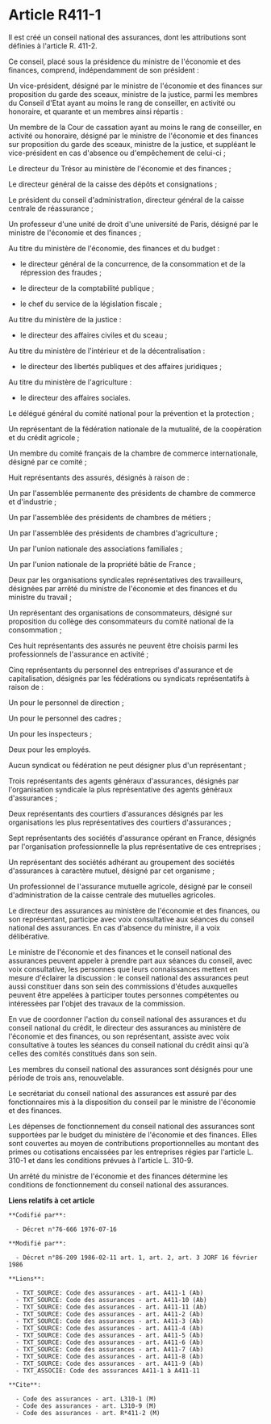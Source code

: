 # Article R411-1

Il est créé un conseil national des assurances, dont les attributions sont définies à l'article R. 411-2.

Ce conseil, placé sous la présidence du ministre de l'économie et des finances, comprend, indépendamment de son président :

Un vice-président, désigné par le ministre de l'économie et des finances sur proposition du garde des sceaux, ministre de la
justice, parmi les membres du Conseil d'Etat ayant au moins le rang de conseiller, en activité ou honoraire, et quarante et
un membres ainsi répartis :

Un membre de la Cour de cassation ayant au moins le rang de conseiller, en activité ou honoraire, désigné par le ministre de
l'économie et des finances sur proposition du garde des sceaux, ministre de la justice, et suppléant le vice-président en cas
d'absence ou d'empêchement de celui-ci ;

Le directeur du Trésor au ministère de l'économie et des finances ;

Le directeur général de la caisse des dépôts et consignations ;

Le président du conseil d'administration, directeur général de la caisse centrale de réassurance ;

Un professeur d'une unité de droit d'une université de Paris, désigné par le ministre de l'économie et des finances ;

Au titre du ministère de l'économie, des finances et du budget :

- le directeur général de la concurrence, de la consommation et de la répression des fraudes ;

- le directeur de la comptabilité publique ;

- le chef du service de la législation fiscale ;

Au titre du ministère de la justice :

- le directeur des affaires civiles et du sceau ;

Au titre du ministère de l'intérieur et de la décentralisation :

- le directeur des libertés publiques et des affaires juridiques ;

Au titre du ministère de l'agriculture :

- le directeur des affaires sociales.

Le délégué général du comité national pour la prévention et la protection ;

Un représentant de la fédération nationale de la mutualité, de la coopération et du crédit agricole ;

Un membre du comité français de la chambre de commerce internationale, désigné par ce comité ;

Huit représentants des assurés, désignés à raison de :

Un par l'assemblée permanente des présidents de chambre de commerce et d'industrie ;

Un par l'assemblée des présidents de chambres de métiers ;

Un par l'assemblée des présidents de chambres d'agriculture ;

Un par l'union nationale des associations familiales ;

Un par l'union nationale de la propriété bâtie de France ;

Deux par les organisations syndicales représentatives des travailleurs, désignées par arrêté du ministre de l'économie et des
finances et du ministre du travail ;

Un représentant des organisations de consommateurs, désigné sur proposition du collège des consommateurs du comité national
de la consommation ;

Ces huit représentants des assurés ne peuvent être choisis parmi les professionnels de l'assurance en activité ;

Cinq représentants du personnel des entreprises d'assurance et de capitalisation, désignés par les fédérations ou syndicats
représentatifs à raison de :

Un pour le personnel de direction ;

Un pour le personnel des cadres ;

Un pour les inspecteurs ;

Deux pour les employés.

Aucun syndicat ou fédération ne peut désigner plus d'un représentant ;

Trois représentants des agents généraux d'assurances, désignés par l'organisation syndicale la plus représentative des agents
généraux d'assurances ;

Deux représentants des courtiers d'assurances désignés par les organisations les plus représentatives des courtiers
d'assurances ;

Sept représentants des sociétés d'assurance opérant en France, désignés par l'organisation professionnelle la plus
représentative de ces entreprises ;

Un représentant des sociétés adhérant au groupement des sociétés d'assurances à caractère mutuel, désigné par cet organisme ;

Un professionnel de l'assurance mutuelle agricole, désigné par le conseil d'administration de la caisse centrale des
mutuelles agricoles.

Le directeur des assurances au ministère de l'économie et des finances, ou son représentant, participe avec voix consultative
aux séances du conseil national des assurances. En cas d'absence du ministre, il a voix délibérative.

Le ministre de l'économie et des finances et le conseil national des assurances peuvent appeler à prendre part aux séances du
conseil, avec voix consultative, les personnes que leurs connaissances mettent en mesure d'éclairer la discussion : le
conseil national des assurances peut aussi constituer dans son sein des commissions d'études auxquelles peuvent être appelées
à participer toutes personnes compétentes ou intéressées par l'objet des travaux de la commission.

En vue de coordonner l'action du conseil national des assurances et du conseil national du crédit, le directeur des
assurances au ministère de l'économie et des finances, ou son représentant, assiste avec voix consultative à toutes les
séances du conseil national du crédit ainsi qu'à celles des comités constitués dans son sein.

Les membres du conseil national des assurances sont désignés pour une période de trois ans, renouvelable.

Le secrétariat du conseil national des assurances est assuré par des fonctionnaires mis à la disposition du conseil par le
ministre de l'économie et des finances.

Les dépenses de fonctionnement du conseil national des assurances sont supportées par le budget du ministère de l'économie et
des finances. Elles sont couvertes au moyen de contributions proportionnelles au montant des primes ou cotisations encaissées
par les entreprises régies par l'article L. 310-1 et dans les conditions prévues à l'article L. 310-9.

Un arrêté du ministre de l'économie et des finances détermine les conditions de fonctionnement du conseil national des
assurances.

**Liens relatifs à cet article**

	**Codifié par**:

	  - Décret n°76-666 1976-07-16

	**Modifié par**:

	  - Décret n°86-209 1986-02-11 art. 1, art. 2, art. 3 JORF 16 février 1986

	**Liens**:

	  - TXT_SOURCE: Code des assurances - art. A411-1 (Ab)
	  - TXT_SOURCE: Code des assurances - art. A411-10 (Ab)
	  - TXT_SOURCE: Code des assurances - art. A411-11 (Ab)
	  - TXT_SOURCE: Code des assurances - art. A411-2 (Ab)
	  - TXT_SOURCE: Code des assurances - art. A411-3 (Ab)
	  - TXT_SOURCE: Code des assurances - art. A411-4 (Ab)
	  - TXT_SOURCE: Code des assurances - art. A411-5 (Ab)
	  - TXT_SOURCE: Code des assurances - art. A411-6 (Ab)
	  - TXT_SOURCE: Code des assurances - art. A411-7 (Ab)
	  - TXT_SOURCE: Code des assurances - art. A411-8 (Ab)
	  - TXT_SOURCE: Code des assurances - art. A411-9 (Ab)
	  - TXT_ASSOCIE: Code des assurances A411-1 à A411-11

	**Cite**:

	  - Code des assurances - art. L310-1 (M)
	  - Code des assurances - art. L310-9 (M)
	  - Code des assurances - art. R*411-2 (M)
